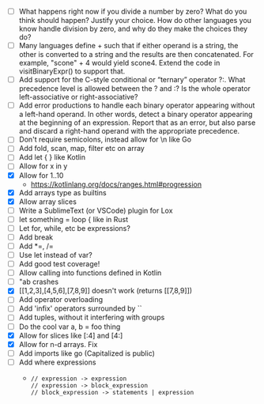 - [ ] What happens right now if you divide a number by zero? What do you think should happen? Justify your choice. How do other languages you know handle division by zero, and why do they make the choices they do?
- [ ] Many languages define + such that if either operand is a string, the other is converted to a string and the results are then concatenated. For example, "scone" + 4 would yield scone4. Extend the code in visitBinaryExpr() to support that.
- [ ] Add support for the C-style conditional or “ternary” operator ?:. What precedence level is allowed between the ? and :? Is the whole operator left-associative or right-associative?
- [ ] Add error productions to handle each binary operator appearing without a left-hand operand. In other words, detect a binary operator appearing at the beginning of an expression. Report that as an error, but also parse and discard a right-hand operand with the appropriate precedence.
- [ ] Don't require semicolons, instead allow for \n like Go
- [ ] Add fold, scan, map, filter etc on array
- [ ] Add let { } like Kotlin
- [ ] Allow for x in y
- [X] Allow for 1..10
  - https://kotlinlang.org/docs/ranges.html#progression
- [X] Add arrays type as builtins
- [X] Allow array slices
- [ ] Write a SublimeText (or VSCode) plugin for Lox
- [ ] let something = loop { like in Rust
- [ ] Let for, while, etc be expressions?
- [ ] Add break
- [ ] Add *=, /=
- [ ] Use let instead of var?
- [ ] Add good test coverage!
- [ ] Allow calling into functions defined in Kotlin
- [ ] "ab crashes
- [X] [[1,2,3],[4,5,6],[7,8,9]] doesn't work (returns [[7,8,9]])
- [ ] Add operator overloading
- [ ] Add 'infix' operators surrounded by ``
- [ ] Add tuples, without it interfering with groups
- [ ] Do the cool var a, b = foo thing
- [X] Allow for slices like [:4] and [4:]
- [X] Allow for n-d arrays. Fix
- [ ] Add imports like go (Capitalized is public)
- [ ] Add where expressions
  -     // expression -> expression
        // expression -> block_expression
        // block_expression -> statements | expression